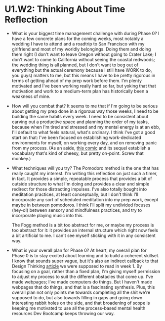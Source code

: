 # U1.W2: Thinking About Time Reflection

* What is your biggest time management challenge with during Phase 0? 
	I have a few concrete plans for the coming weeks, most notably a wedding I have to attend and a roadtrip to San Francisco with my girlfriend and most of my worldly belongings. Doing them and doing them right (I don't want to leave Oregon without going to Crater Lake; I don't want to come to California without seeing the coastal redwoods; the wedding thing is all planned, but I don't want to beg out of everything but the actual ceremony because I still have WORK to do, you guys) matters to me, but this means I have to be pretty rigorous in terms of getting ahead of my prep work before them. I'm plenty motivated and I've been working really hard so far, but yoking that that motivation and work to a medium-term plan has historically been a weakness of mine.

* How will you combat that?
	It seems to me that if I'm going to be serious about getting my prep done in a rigorous way those weeks, I need to be building the same habits every week. I need to be consistent about carving out a productive space and planning the order of my tasks, because when I'm tired and stressed and my mental energy is at an ebb, I'll default to what feels natural, what's ordinary. I think I've got a good start on that: I've been focused on establishing work-dedicated environments for myself, on working every day, and on removing panic from my process. (As an aside, [this comic](http://waitbutwhy.com/2013/10/why-procrastinators-procrastinate.html) and its sequel establish a vocabulary that's kind of cheesy, but pretty on-point. Screw that monkey.)

* What techniques will you try?
	The Pomodoro method is the one that has really caught my interest. I'm writing this reflection on just such a timer, in fact. It provides a simple, repeatable process that provides a bit of outside structure to what I'm doing and provides a clear and simple redirect for those distracting impulses. I've also totally bought into meditation practices, at least conceptually, but I don't think I'll incorporate any sort of scheduled meditation into my prep work, except maybe in between pomodoros. I think I'll split my undivided focuses (hey-o!) between sensory and mindfulness practices, and try to incorporate playing music into this.

	The Fogg method is a bit too abstract for me, or maybe my process is too abstract for it: it provides an internal structure which right now feels a bit artificial to me. I can't see myself sticking with it in any consistent way.

* What is your overall plan for Phase 0?
	At heart, my overall plan for Phase 0 is to stay excited about learning and to build a coherent skillset. I know that sounds super vague, but it's also an indirect callback to that Design Thinking [article](en.wikipedia.org/wiki/Design_thinking) we were supposed to read in week 1. By focusing on a goal, rather than a fixed plan, I'm giving myself permission to adjust my process to suit the different obstacles that come up. I've made webpages; I've made computers do things. But I haven't made webpages that do things, and that is a fascinating synthesis. Plus, this overall plan not only points me towards completing all the shit we're supposed to do, but also towards filling in gaps and going down interesting rabbit holes on the side, and that broadening of scope is keeping me motivated to use all the process-based mental health resources Dev Bootcamp keeps throwing our way.